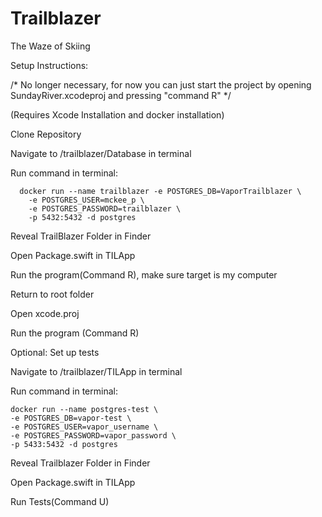 # Trailblazer

The Waze of Skiing

Setup Instructions:

/* No longer necessary, for now you can just start the project by opening SundayRiver.xcodeproj and pressing "command R" */

(Requires Xcode Installation and docker installation)

  Clone Repository

  Navigate to /trailblazer/Database in terminal
  
  Run command in terminal:
    
      docker run --name trailblazer -e POSTGRES_DB=VaporTrailblazer \
        -e POSTGRES_USER=mckee_p \
        -e POSTGRES_PASSWORD=trailblazer \
        -p 5432:5432 -d postgres


  Reveal TrailBlazer Folder in Finder
  
  Open Package.swift in TILApp
  
  Run the program(Command R), make sure target is my computer

  Return to root folder 
  
  Open xcode.proj
  
  Run the program (Command R)

Optional: Set up tests

  Navigate to /trailblazer/TILApp in terminal
  
  Run command in terminal: 
  
    docker run --name postgres-test \
    -e POSTGRES_DB=vapor-test \
    -e POSTGRES_USER=vapor_username \
    -e POSTGRES_PASSWORD=vapor_password \
    -p 5433:5432 -d postgres
  
  Reveal Trailblazer Folder in Finder
  
  Open Package.swift in TILApp
    
  Run Tests(Command U)
